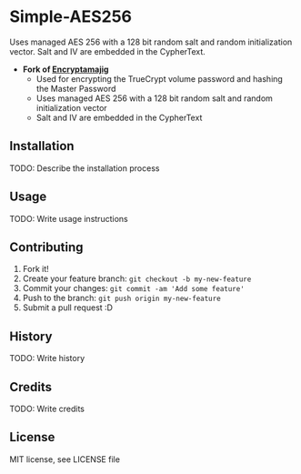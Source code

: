 # Simple-AES256
Uses managed AES 256 with a 128 bit random salt and random initialization vector. Salt and IV are embedded in the CypherText.

* **Fork of [Encryptamajig](https://github.com/jbubriski/Encryptamajig)**
  - Used for encrypting the TrueCrypt volume password and hashing the Master Password
  - Uses managed AES 256 with a 128 bit random salt and random initialization vector
  - Salt and IV are embedded in the CypherText

## Installation

TODO: Describe the installation process

## Usage

TODO: Write usage instructions

## Contributing

1. Fork it!
2. Create your feature branch: `git checkout -b my-new-feature`
3. Commit your changes: `git commit -am 'Add some feature'`
4. Push to the branch: `git push origin my-new-feature`
5. Submit a pull request :D

## History

TODO: Write history

## Credits

TODO: Write credits

## License

MIT license, see LICENSE file

